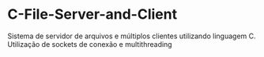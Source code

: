 # C-File-Server-and-Client
Sistema de servidor de arquivos e múltiplos clientes utilizando linguagem C. Utilização de sockets de conexão e multithreading

